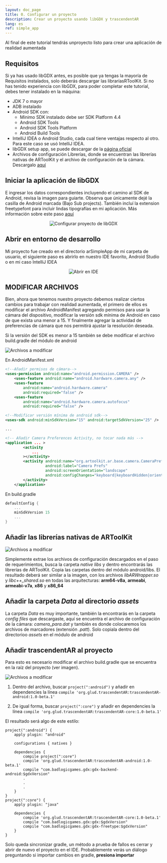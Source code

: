 ```yaml
---
layout: doc_page
title: 0. Configurar un proyecto
description: Crear un proyecto usando libGDX y trascendentAR
lang: es
ref: simple_app
---
```


Al final de este tutorial tendrás unproyecto listo para crear una aplicación de realidad aumentada

## Requisitos
Si ya has usado libGDX antes, es posible que ya tengas la mayoría de Requisitos instalados, solo deberás descargar las libraríasRToolKit. Si no has tenido experiencia con libGDX, para poder completar este tutorial, debes tener instalado en la máquina:

* JDK 7 o mayor
* ADB instalado
* Android SDK con:
	* Mínimo SDK instalado debe ser SDK Platform 4.4
	* Android SDK Tools
	* Android SDK Tools Platform
	* Android Build Tools
* IntelliJ IDEA o Android Studio, cada cual tiene ventajas respecto al otro. Para este caso se usó IntelliJ IDEA.
* libGDX setup app, se puede descargar de la [página oficial](http://libgdx.badlogicgames.com/download.html)
* Archivos de configuración Librerías, donde se encuentran las librerías nativas de ARToolKit y el archivo de configuración de la cámara. Descargalo [aquí](/downloads/config_files.zip) <a href="/downloads/config_files.zip" class="icon fa-download"></a>

## Iniciar la aplicación de libGDX
E ingresar los datos correspondientes incluyendo el camino al SDK de Android, revisa la imagen para guiarte. Observa que únicamente dejé la casilla de Android marcada (Bajo Sub projects). También incluí la extension freetypefont para incluir lindas tipografías en mi aplicación.
Más información sobre este paso [aquí](https://github.com/Jackgris/wikiLibGDX_es/wiki/Crear-ejecutar-depurar-y-empaquetar-su-proyecto)


<center>
<img src="images/simpleapp_libgdxsetup.png" alt="Configurar proyecto de libGDX">
</center>

## Abrir en entorno de desarrollo
Mi proyecto fue creado en el directorio arSimpleApp de mi carpeta de usuario, el siguiente paso es abrirlo en nuestro IDE favorito, Android Studio o en mi caso IntelliJ IDEA

<center>
<img src="images/simpleapp_abrirenide.png" alt="Abrir en IDE">
</center>


## MODIFICAR ARCHIVOS

Bien, ahora que tenemos nuestro proyecto debemos realizar ciertos cambios para trabajar con realidad aumentada, el primero de ellos es modificar el archivo AndroidManifest agregando permisos para usar la cámara del dispositivo, modificar la versión sdk mínima de Android en caso de que exista una menor a 15. Y finalmente agregar la actividad de preferencias de cámara que nos permitirá ajustar la resolución deseada.

Si la versión del SDK es menor a 15 también se debe modificar el archivo build.gradle del módulo de android

<span class="image left"><img src="images/simpleapp_files2modify.png" alt="Archivos a modificar" /></span>

En AndroidManifest.xml

```xml
<!--Añadir permisos de cámara-->
<uses-permission android:name="android.permission.CAMERA" />
    <uses-feature android:name="android.hardware.camera.any" />
    <uses-feature
        android:name="android.hardware.camera"
        android:required="false" />
    <uses-feature
        android:name="android.hardware.camera.autofocus"
        android:required="false" />

<!--Modificar versión mínima de android sdk-->
<uses-sdk android:minSdkVersion="15" android:targetSdkVersion="25" />

...

<!-- Añadir Camera Preferences Activity, no tocar nada más -->
<application ... >
        <activity
            ...
        ></activity>
        <activity android:name="org.artoolkit.ar.base.camera.CameraPreferencesActivity"
                  android:label="Camera Prefs"
                  android:screenOrientation="landscape"
                  android:configChanges="keyboard|keyboardHidden|orientation|screenSize">
        </activity>
    </application>
```

En build.gradle

```groovy
defaultConfig {
    ...
    minSdkVersion 15
    ...
}
```

## Añadir las librerías nativas de ARToolKit

<span class="image right"><img src="images/simpleapp_nativelibs.png" alt="Archivos a modificar" /></span>

Simplemente extrae los archivos de configuración descargados en el paso de requerimientos, busca la carpeta _native libs_ y dentro encontrarás las librerías de ARToolKit. Copia las carpetas dentro del módulo android/libs. El resultado deberá ser similar a la imagen, con los archivos *libARWrapper.so* y *libc++_shared.so* en todas las arquitecturas: **arm64-v8a**, **armeabi**, **armeabi-v7a**, **x86** y **x86_64**

## Añadir la carpeta _Data_ al directorio _assets_
La carpeta _Data_ es muy importante, también la encontrarás en la carpeta _config files_ que descargaste, aquí se encuentra el archivo de configuración de la cámara: _camera_para.dat_ y también es donde colocaremos los archivos de marcadores (extensión _.patt_). Solo copiala dentro del directorioo _assets_ en el módulo de android

## Añadir trascendentAR al proyecto

Para esto es necesario modificar el archivo build.gradle que se encuentra en la raíz del proyecto (ver imagen).

<span class="image right"><img src="images/simpleapp_addtrascendentAR.png" alt="Archivos a modificar" /></span>

1. Dentro del archivo, buscar ```project(":android")``` y añadir en dependencies la línea ```compile 'org.glud.trascendentAR:trascendentAR-android:1.0-beta.1'```

2. De igual forma, buscar ```project(":core")``` y añadir en dependencies la línea ```compile 'org.glud.trascendentAR:trascendentAR-core:1.0-beta.1'```

El resultado será algo de este estilo:

```
project(":android") {
    apply plugin: "android"

    configurations { natives }

    dependencies {
        compile project(":core")
        compile 'org.glud.trascendentAR:trascendentAR-android:1.0-beta.1'
        compile "com.badlogicgames.gdx:gdx-backend-android:$gdxVersion"
        .
        .
        .
    }
}
project(":core") {
    apply plugin: "java"

    dependencies {
        compile 'org.glud.trascendentAR:trascendentAR-core:1.0-beta.1'
        compile "com.badlogicgames.gdx:gdx:$gdxVersion"
        compile "com.badlogicgames.gdx:gdx-freetype:$gdxVersion"
    }
}
```
Solo queda sincronizar gradle, un método a prueba de fallos es cerrar y abrir de nuevo el proyecto en el IDE. Probablemente verás un diálogo preguntando si importar cambios en gradle, **presiona importar**
